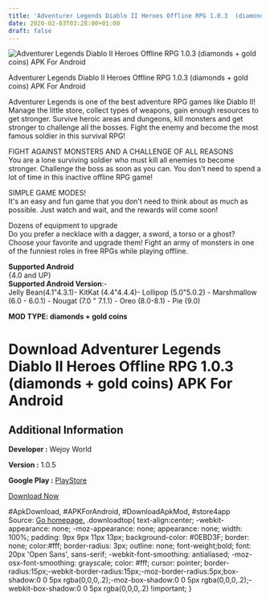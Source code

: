 ```yaml
---
title: 'Adventurer Legends Diablo II Heroes Offline RPG 1.0.3  (diamonds + gold coins) APK For Android'
date: 2020-02-03T03:28:00+01:00
draft: false
---
```


![Adventurer Legends Diablo II Heroes Offline RPG 1.0.3  (diamonds + gold coins) APK For Android](https://i0.wp.com/apkhome.net/wp-content/uploads/2020/02/Adventurer-Legends-Diablo-II-Heroes-Offline-RPG-1.0.3--diamonds-gold-coins.png "Adventurer Legends Diablo II Heroes Offline RPG 1.0.3  (diamonds + gold coins) APK For Android")

  

Adventurer Legends Diablo II Heroes Offline RPG 1.0.3  (diamonds + gold coins) APK For Android

Adventurer Legends is one of the best adventure RPG games like Diablo II! Manage the little store, collect types of weapons, gain enough resources to get stronger. Survive heroic areas and dungeons, kill monsters and get stronger to challenge all the bosses. Fight the enemy and become the most famous soldier in this survival RPG!

FIGHT AGAINST MONSTERS AND A CHALLENGE OF ALL REASONS  
You are a lone surviving soldier who must kill all enemies to become stronger. Challenge the boss as soon as you can. You don't need to spend a lot of time in this inactive offline RPG game!

SIMPLE GAME MODES!  
It's an easy and fun game that you don't need to think about as much as possible. Just watch and wait, and the rewards will come soon!

Dozens of equipment to upgrade  
Do you prefer a necklace with a dagger, a sword, a torso or a ghost? Choose your favorite and upgrade them! Fight an army of monsters in one of the funniest roles in free RPGs while playing offline.

**Supported Android**  
{4.0 and UP}  
**Supported Android Version**:-  
Jelly Bean(4.1"4.3.1)- KitKat (4.4"4.4.4)- Lollipop (5.0"5.0.2) - Marshmallow (6.0 - 6.0.1) - Nougat (7.0 " 7.1.1) - Oreo (8.0-8.1) - Pie (9.0)

**MOD TYPE: diamonds + gold coins**

Download Adventurer Legends Diablo II Heroes Offline RPG 1.0.3  (diamonds + gold coins) APK For Android
===========================================================================================================

Additional Information
----------------------

**Developer :** Wejoy World

**Version :** 1.0.5

**Google Play :** [PlayStore](https://play.google.com/store/apps/details?id=com.wejoyworld.TradeCcc)

  

[Download Now](https://store4app.co/post/adventurer-legends-diablo-ii-heroes-offline-rpg-1-0-3-od-diamonds-gold-coins-apk-for-android_1580664377)

  
#ApkDownload, #APKForAndroid, #DownloadApkMod, #store4app  
Source: [Go homepage.](https://store4app.co/post/adventurer-legends-diablo-ii-heroes-offline-rpg-1-0-3-od-diamonds-gold-coins-apk-for-android_1580664377) .downloadtop{ text-align:center; -webkit-appearance: none; -moz-appearance: none; appearance: none; width: 100%; padding: 9px 9px 11px 13px; background-color: #0EBD3F; border: none; color:#fff; border-radius: 3px; outline: none; font-weight;bold; font: 20px 'Open Sans', sans-serif; -webkit-font-smoothing: antialiased; -moz-osx-font-smoothing: grayscale; color: #fff; cursor: pointer; border-radius:15px;-webkit-border-radius:15px;-moz-border-radius:5px;box-shadow:0 0 5px rgba(0,0,0,.2);-moz-box-shadow:0 0 5px rgba(0,0,0,.2);-webkit-box-shadow:0 0 5px rgba(0,0,0,.2) !important; }